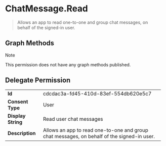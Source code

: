 # ChatMessage.Read

> Allows an app to read one-to-one and group chat messages, on behalf of the signed-in user.
## Graph Methods

> [!NOTE]
> This permission does not have any graph methods published.

## Delegate Permission
|||
|-|-|
|**Id**|cdcdac3a-fd45-410d-83ef-554db620e5c7|
|**Consent Type**|User|
|**Display String**|Read user chat messages|
|**Description**|Allows an app to read one-to-one and group chat messages, on behalf of the signed-in user.|
